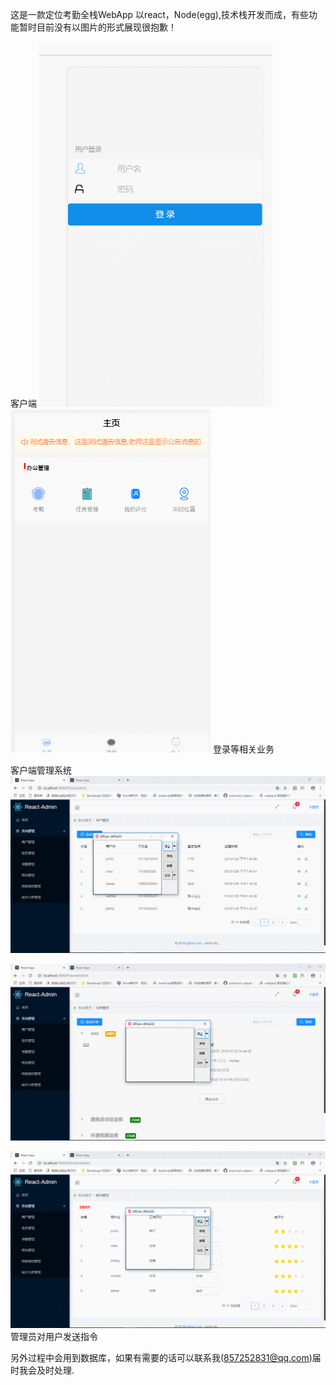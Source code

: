 ﻿这是一款定位考勤全栈WebApp 以react，Node(egg),技术栈开发而成，有些功能暂时目前没有以图片的形式展现很抱歉！
 
 客户端
 ![image](https://github.com/JunhoChan/attendanceWebApp-FullStack/blob/master/material/login.gif?strip%7CimageView2/2/w/300)
 ![image](https://github.com/JunhoChan/attendanceWebApp-FullStack/blob/master/material/work.gif?strip%7CimageView2/2/w/300)
 登录等相关业务
 
 客户端管理系统
![image]( https://github.com/JunhoChan/attendanceWebApp-FullStack/blob/master/material/adminU.gif?strip%7CimageView2/2/w/300)

![image]( https://github.com/JunhoChan/attendanceWebApp-FullStack/blob/master/material/GIF.gif?strip%7CimageView2/2/w/300)
 
![image]( https://github.com/JunhoChan/attendanceWebApp-FullStack/blob/master/material/chat.gif?strip%7CimageView2/2/w/300)
管理员对用户发送指令
 

另外过程中会用到数据库，如果有需要的话可以联系我(857252831@qq.com)届时我会及时处理.
